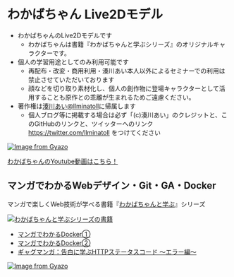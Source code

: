 # わかばちゃん Live2Dモデル
- わかばちゃんのLive2Dモデルです
  - わかばちゃんは書籍『わかばちゃんと学ぶシリーズ』のオリジナルキャラクターです。
- 個人の学習用途としてのみ利用可能です
   - 再配布・改変・商用利用・湊川あい本人以外によるセミナーでの利用は禁止させていただいております
   - 顔などを切り取り素材化し、個人の創作物に登場キャラクターとして活用することも原作との乖離が生まれるためご遠慮ください。
- 著作権は[湊川あい@llminatoll](https://twitter.com/llminatoll)に帰属します
   - 個人ブログ等に掲載する場合は必ず「(c)湊川あい」のクレジットと、このGitHubのリンクと、ツイッターへのリンク https://twitter.com/llminatoll をつけてください

[![Image from Gyazo](https://i.gyazo.com/5422c4d554dbfbdc54741c862f64d254.gif)](https://gyazo.com/5422c4d554dbfbdc54741c862f64d254)

[わかばちゃんのYoutube動画はこちら！](https://www.youtube.com/watch?v=oOiOn-3AJuo)

## マンガでわかるWebデザイン・Git・GA・Docker
マンガで楽しくWeb技術が学べる書籍『[わかばちゃんと学ぶ](https://www.amazon.co.jp/%E6%B9%8A%E5%B7%9D-%E3%81%82%E3%81%84/e/B01N8OK2UW/ref=dp_byline_cont_book_1)』シリーズ

<a href="https://www.amazon.co.jp/%E6%B9%8A%E5%B7%9D-%E3%81%82%E3%81%84/e/B01N8OK2UW/ref=dp_byline_cont_book_1" target="_blank"><img alt="わかばちゃんと学ぶシリーズの書籍" src="https://img.esa.io/uploads/production/attachments/3412/2018/09/20/7092/156f1ce1-2412-4fc8-8ef5-f368ec098e42.png"></a>

- [マンガでわかるDocker①](https://booth.pm/ja/items/825879)
- [マンガでわかるDocker②](https://booth.pm/ja/items/1036317)
- [ギャグマンガ：告白に学ぶHTTPステータスコード 〜エラー編〜](https://booth.pm/ja/items/1036373)

[![Image from Gyazo](https://thumb.gyazo.com/thumb/200/eyJ0eXAiOiJKV1QiLCJhbGciOiJIUzI1NiJ9.eyJpbWciOiJfOGI2ZjFmMjI0NGVkNWM1Y2YxMzgwZjFiNWYyOTcwYzUifQ.Q1YqemULd_XzdkoSTEAZMMIzCghiqxP1k8jI5uKan3A-gif.gif)](https://gyazo.com/278fd592c4986049727213bb55949ac6)

